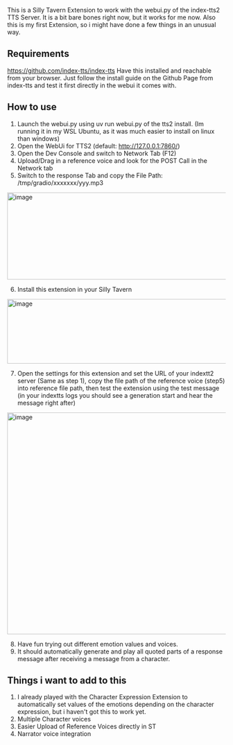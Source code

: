 This is a Silly Tavern Extension to work with the webui.py of the index-tts2 TTS Server. 
It is a bit bare bones right now, but it works for me now. 
Also this is my first Extension, so i might have done a few things in an unusual way.

## Requirements

https://github.com/index-tts/index-tts
Have this installed and reachable from your browser. 
Just follow the install guide on the Github Page from index-tts and test it first directly in the webui it comes with. 

## How to use

1. Launch the webui.py using uv run webui.py of the tts2 install. (Im running it in my WSL Ubuntu, as it was much easier to install on linux than windows)
2. Open the WebUi for TTS2 (default: http://127.0.0.1:7860/)
3. Open the Dev Console and switch to Network Tab (F12)
4. Upload/Drag in a reference voice and look for the POST Call in the Network tab
5. Switch to the response Tab and copy the File Path:  /tmp/gradio/xxxxxxx/yyy.mp3
<img width="2364" height="201" alt="image" src="https://github.com/user-attachments/assets/0699e5f4-8d71-4237-af97-25fe616247df" />


6. Install this extension in your Silly Tavern
<img width="751" height="149" alt="image" src="https://github.com/user-attachments/assets/08b0f40d-4473-4274-9966-87234d94f635" />


7. Open the settings for this extension and set the URL of your indextt2 server (Same as step 1), copy the file path of the reference voice (step5) into reference file path, then test the extension using the test message (in your indextts logs you should see a generation start and hear the message right after)
<img width="860" height="512" alt="image" src="https://github.com/user-attachments/assets/c68bb4d3-a765-4a86-a93b-50d923079a85" />


8. Have fun trying out different emotion values and voices. 
9. It should automatically generate and play all quoted parts of a response message after receiving a message from a character.

## Things i want to add to this

1. I already played with the Character Expression Extension to automatically set values of the emotions depending on the character expression, but i haven't got this to work yet.
2. Multiple Character voices
3. Easier Upload of Reference Voices directly in ST
4. Narrator voice integration



